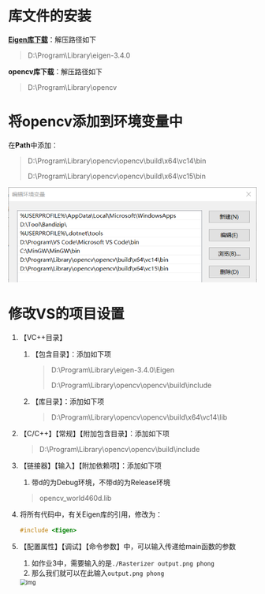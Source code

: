 # 库文件的安装

[**Eigen库下载**](https://gitlab.com/libeigen/eigen/-/archive/3.4.0/eigen-3.4.0.zip)：解压路径如下

> D:\Program\Library\eigen-3.4.0

**opencv库下载**：解压路径如下

> D:\Program\Library\opencv

# 将opencv添加到环境变量中

在**Path**中添加：

> D:\Program\Library\opencv\opencv\build\x64\vc14\bin
>
> D:\Program\Library\opencv\opencv\build\x64\vc15\bin

<img src="AssetMarkdown/image-20230226182328400.png" alt="image-20230226182328400" style="zoom:80%;" />

# 修改VS的项目设置

1. 【VC++目录】

   1. 【包含目录】：添加如下项

      > D:\Program\Library\eigen-3.4.0\Eigen
      >
      > D:\Program\Library\opencv\opencv\build\include

   2. 【库目录】：添加如下项

      > D:\Program\Library\opencv\opencv\build\x64\vc14\lib

2. 【C/C++】【常规】【附加包含目录】：添加如下项

   > D:\Program\Library\opencv\opencv\build\include

3. 【链接器】【输入】【附加依赖项】：添加如下项

   1. 带d的为Debug环境，不带d的为Release环境

   > opencv_world460d.lib

4. 将所有代码中，有关Eigen库的引用，修改为：

   ```c++
   #include <Eigen>
   ```

5. 【配置属性】【调试】【命令参数】中，可以输入传递给main函数的参数

   1. 如作业3中，需要输入的是`./Rasterizer output.png phong`
   2. 那么我们就可以在此输入`output.png phong`

   <img src="AssetMarkdown/2ccaa721e75c48ebb38a0a55662c518d.png#pic_center" alt="img" style="zoom:80%;" />